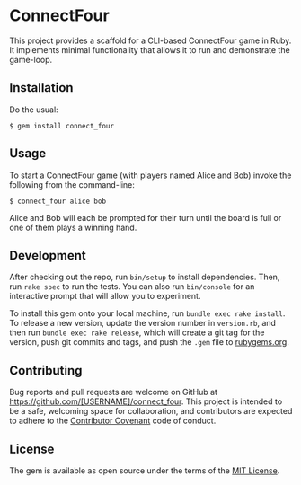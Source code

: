 # ConnectFour

This project provides a scaffold for a CLI-based ConnectFour game in Ruby. It
implements minimal functionality that allows it to run and demonstrate the
game-loop.

## Installation

Do the usual:

    $ gem install connect_four

## Usage

To start a ConnectFour game (with players named Alice and Bob) invoke the
following from the command-line:

    $ connect_four alice bob

Alice and Bob will each be prompted for their turn until the board is full or
one of them plays a winning hand.

## Development

After checking out the repo, run `bin/setup` to install dependencies. Then, run
`rake spec` to run the tests. You can also run `bin/console` for an interactive
prompt that will allow you to experiment.

To install this gem onto your local machine, run `bundle exec rake install`. To
release a new version, update the version number in `version.rb`, and then run
`bundle exec rake release`, which will create a git tag for the version, push
git commits and tags, and push the `.gem` file to
[rubygems.org](https://rubygems.org).

## Contributing

Bug reports and pull requests are welcome on GitHub at
https://github.com/[USERNAME]/connect_four.
This project is intended to be a safe, welcoming space for collaboration, and
contributors are expected to adhere to the
[Contributor Covenant](http://contributor-covenant.org) code of conduct.

## License

The gem is available as open source under the terms of the
[MIT License](http://opensource.org/licenses/MIT).
